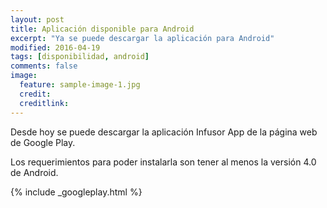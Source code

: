 ```yaml
---
layout: post
title: Aplicación disponible para Android
excerpt: "Ya se puede descargar la aplicación para Android"
modified: 2016-04-19
tags: [disponibilidad, android]
comments: false 
image:
  feature: sample-image-1.jpg
  credit: 
  creditlink: 
---
```


Desde hoy se puede descargar la aplicación Infusor App de la página web de Google Play.

Los requerimientos para poder instalarla son tener al menos la versión 4.0 de Android.

{% include _googleplay.html %}


